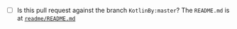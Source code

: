 - [ ] Is this pull request against the branch `KotlinBy:master`? The `README.md` is at [`readme/README.md`](readme/README.md)
